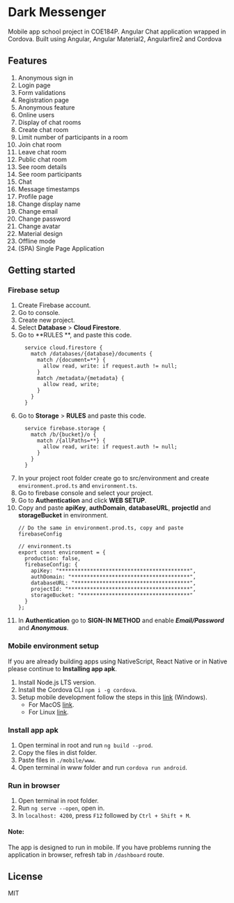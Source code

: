 

# Dark Messenger

Mobile app school project in COE184P. Angular Chat application wrapped in Cordova. Built using Angular, Angular Material2, Angularfire2 and Cordova

## Features

1. Anonymous sign in
1. Login page
1. Form validations
1. Registration page
1. Anonymous feature
1. Online users
1. Display of chat rooms
1. Create chat room
1. Limit number of participants in a room
1. Join chat room
1. Leave chat room
1. Public chat room
1. See room details
1. See room participants
1. Chat
1. Message timestamps
1. Profile page
1. Change display name
1. Change email
1. Change password
1. Change avatar
1. Material design
1. Offline mode
1. (SPA) Single Page Application


## Getting started

### Firebase setup

1. Create Firebase account.
1. Go to console.
1. Create new project.
1. Select **Database** > **Cloud Firestore**.
1. Go to **RULES  **, and paste this code.
    ```
      service cloud.firestore {
        match /databases/{database}/documents {
          match /{document=**} {
            allow read, write: if request.auth != null;
          }
          match /metadata/{metadata} {
            allow read, write;
          }
        }
      }
    ```
1. Go to **Storage** > **RULES** and paste this code.
    ```
      service firebase.storage {
        match /b/{bucket}/o {
          match /{allPaths=**} {
            allow read, write: if request.auth != null;
          }
        }
      }
    ```
1. In your project root folder create go to src/environment and create  `environment.prod.ts` and `environment.ts`.
1. Go to firebase console and select your project.
1. Go to **Authentication** and click **WEB SETUP**.
1. Copy and paste **apiKey**, **authDomain**, **databaseURL**, **projectId** and **storageBucket** in environment.
    ```
    // Do the same in environment.prod.ts, copy and paste firebaseConfig

    // environment.ts
    export const environment = {
      production: false,
      firebaseConfig: {
        apiKey: "******************************************",
        authDomain: "**************************************",
        databaseURL: "*************************************",
        projectId: "***************************************",
        storageBucket: "***********************************"
      }
    };
    ```
1. In **Authentication** go to **SIGN-IN METHOD** and enable ***Email/Password*** and ***Anonymous***.


### Mobile environment setup

If you are already building apps using NativeScript, React Native or in Native please continue to  **Installing app apk**.

1. Install Node.js LTS version.
1. Install the Cordova CLI `npm i -g cordova`.
1. Setup mobile development follow the steps in this [link][1] (Windows).
    * For MacOS [link][2].
    * For Linux [link][3].


### Install app apk

1. Open terminal in root and run `ng build --prod`.
1. Copy the files in dist folder.
1. Paste files in `./mobile/www`.
1. Open terminal in www folder and run `cordova run android`.

### Run in browser

1. Open terminal in root folder.
1. Run `ng serve --open`, open in.
1. In `localhost: 4200`, press `F12` followed by `Ctrl + Shift + M`.


#### Note:
The app is designed to run in mobile. If you have problems running the application in browser, refresh tab in `/dashboard` route.

## License

MIT

 [1]: https://docs.nativescript.org/start/ns-setup-win
 [2]: https://docs.nativescript.org/start/ns-setup-os-x
 [3]: https://docs.nativescript.org/start/ns-setup-linux
